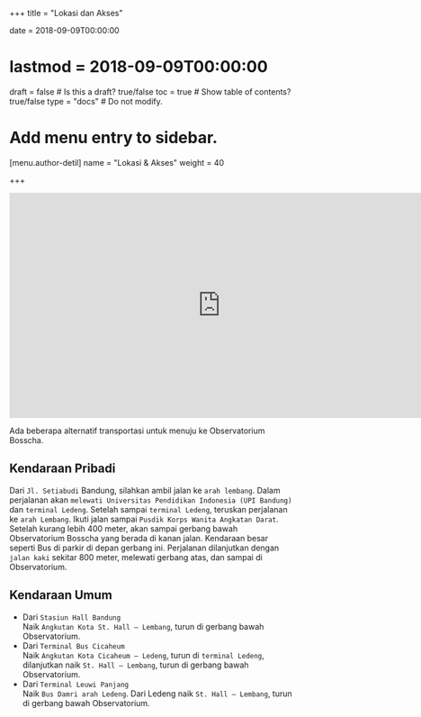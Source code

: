 +++
title = "Lokasi dan Akses"

date = 2018-09-09T00:00:00
# lastmod = 2018-09-09T00:00:00

draft = false  # Is this a draft? true/false
toc = true  # Show table of contents? true/false
type = "docs"  # Do not modify.

# Add menu entry to sidebar.
[menu.author-detil]
  name = "Lokasi & Akses"
  weight = 40

+++

<iframe src="https://www.google.com/maps/embed?pb=!1m18!1m12!1m3!1d2648.8006423979327!2d107.61502643560667!3d-6.823567762410957!2m3!1f0!2f0!3f0!3m2!1i1024!2i768!4f13.1!3m3!1m2!1s0x2e68e11292b0db83%3A0xc0f73eee035e3ffd!2sBosscha!5e0!3m2!1sen!2sid!4v1552088642696" width="750" height="400" frameborder="0" style="border:0" allowfullscreen></iframe>


Ada beberapa alternatif transportasi untuk menuju ke Observatorium Bosscha.

## Kendaraan Pribadi

Dari `Jl. Setiabudi` Bandung, silahkan ambil jalan ke `arah lembang`. Dalam perjalanan akan `melewati Universitas Pendidikan Indonesia (UPI Bandung)` dan `terminal Ledeng`. Setelah sampai `terminal Ledeng`, teruskan perjalanan ke `arah Lembang`. Ikuti jalan sampai `Pusdik Korps Wanita Angkatan Darat`. Setelah kurang lebih 400 meter, akan sampai gerbang bawah Observatorium Bosscha yang berada di kanan jalan. Kendaraan besar seperti Bus di parkir di depan gerbang ini. Perjalanan dilanjutkan dengan `jalan kaki` sekitar 800 meter, melewati gerbang atas, dan sampai di Observatorium.

## Kendaraan Umum

* Dari `Stasiun Hall Bandung` <br>
Naik `Angkutan Kota St. Hall – Lembang`, turun di gerbang bawah Observatorium.
* Dari `Terminal Bus Cicaheum` <br>
Naik `Angkutan Kota Cicaheum – Ledeng`, turun di `terminal Ledeng`, dilanjutkan naik `St. Hall – Lembang`, turun di gerbang bawah Observatorium.
* Dari `Terminal Leuwi Panjang` <br>
Naik `Bus Damri arah Ledeng`. Dari Ledeng naik `St. Hall – Lembang`, turun di gerbang bawah Observatorium.